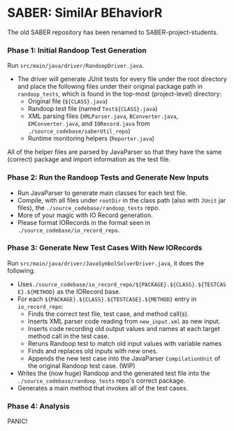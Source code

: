# SABER: SimilAr BEhaviorR

The old SABER repository has been renamed to SABER-project-students.

### Phase 1: Initial Randoop Test Generation
Run `src/main/java/driver/RandoopDriver.java`.
* The driver will generate JUnit tests for every file under the root directory and place the following files under their original package path in `randoop_tests`, which is found in the top-most (project-level) directory:
    * Original file (`${CLASS}.java`)
    * Randoop test file (named `Test${CLASS}.java`)
    * XML parsing files (`XMLParser.java`, `BConverter.java`, `EMConverter.java`, and `IORecord.java` from `./source_codebase/saberUtil_repo`)
    * Runtime monitoring helpers (`Reporter.java`) <br>

All of the helper files are parsed by JavaParser so that they have the same (correct) package and import information as the test file.

### Phase 2: Run the Randoop Tests and Generate New Inputs
* Run JavaParser to generate main classes for each test file. <br>
* Compile, with all files under `rootDir` in the class path (also with `JUnit` jar files), the `./source_codebase/randoop_tests` repo. <br>
* More of your magic with IO Record generation.
* Please format IORecords in the format seen in `./source_codebase/io_record_repo`.

### Phase 3: Generate New Test Cases With New IORecords
Run `src/main/java/driver/JavaSymbolSolverDriver.java`, it does the following.
* Uses`./source_codebase/io_record_repo/${PACKAGE}.${CLASS}.${TESTCASE}.${METHOD}` as the IORecord base. 
* For each `${PACKAGE}.${CLASS}.${TESTCASE}.${METHOD}` entry in `io_record_repo`: 
    * Finds the correct test file, test case, and method call(s).
    * Inserts XML parser code reading from `new_input.xml` as new input.
    * Inserts code recording old output values and names at each target method call in the test case.
    * Reruns Randoop test to match old input values with variable names
    * Finds and replaces old inputs with new ones.
    * Appends the new test case into the JavaParser `CompilationUnit` of the original Randoop test case. (WIP)
* Writes the (now huge) Randoop and the generated test file into the `./source_codebase/randoop_tests` repo's correct package.
* Generates a main method that invokes all of the test cases.

### Phase 4: Analysis
PANIC!
